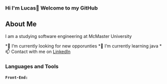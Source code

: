 ### Hi I'm Lucas👋 Welcome to my GitHub

<h2> About Me </h2>
<p>I am a studying software engineering at McMaster University</p>

*🔭 I’m currently looking for new opporunties
*🌱 I’m currently learning java
*📫 Contact with me on <a href="https://www.linkedin.com/in/lucasichen/">LinkedIn</a>

### Languages and Tools ###
__``` Front-End: ```__ &nbsp;
<!--
**lucasichen/lucasichen** is a ✨ _special_ ✨ repository because its `README.md` (this file) appears on your GitHub profile.

Here are some ideas to get you started:

-  ...
- 🌱 I’m currently learning ...
- 👯 I’m looking to collaborate on ...
- 🤔 I’m looking for help with ...
- 💬 Ask me about ...
- 📫 How to reach me: ...
- 😄 Pronouns: ...
- ⚡ Fun fact: ...
-->
